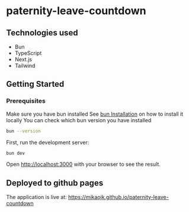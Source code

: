 # paternity-leave-countdown

## Technologies used
* Bun
* TypeScript
* Next.js
* Tailwind

## Getting Started
### Prerequisites
Make sure you have bun installed
See [bun Installation](https://bun.sh/docs/installation) on how to install it locally
You can check which bun version you have installed
```bash
bun --version
```

First, run the development server:

```bash
bun dev
```

Open [http://localhost:3000](http://localhost:3000) with your browser to see the result.

## Deployed to github pages 
The application is live at: https://mikaojk.github.io/paternity-leave-countdown
